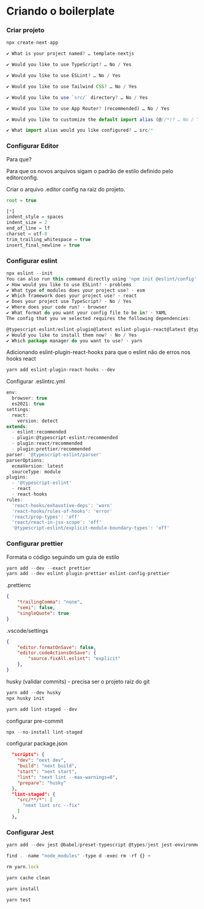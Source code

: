 # Criando o boilerplate

### Criar projeto

```javascript
npx create-next-app

✔ What is your project named? … template-nextjs

✔ Would you like to use TypeScript? … No / Yes

✔ Would you like to use ESLint? … No / Yes

✔ Would you like to use Tailwind CSS? … No / Yes

✔ Would you like to use `src/` directory? … No / Yes

✔ Would you like to use App Router? (recommended) … No / Yes

✔ Would you like to customize the default import alias (@//*)? … No / Yes

✔ What import alias would you like configured? … src/*
```

### Configurar Editor

Para que?

Para que os novos arquivos sigam o padrão de estilo definido pelo editorconfig.

Criar o arquivo .editor config na raiz do projeto.
```javascript
root = true

[*]
indent_style = spaces
indent_size = 2
end_of_line = lf
charset = utf-8
trim_trailing_whitespace = true
insert_final_newline = true
```
### Configurar eslint
```javascript
npx eslint --init
You can also run this command directly using 'npm init @eslint/config'.
✔ How would you like to use ESLint? · problems
✔ What type of modules does your project use? · esm
✔ Which framework does your project use? · react
✔ Does your project use TypeScript? · No / Yes
✔ Where does your code run? · browser
✔ What format do you want your config file to be in? · YAML
The config that you ve selected requires the following dependencies:

@typescript-eslint/eslint-plugin@latest eslint-plugin-react@latest @typescript-eslint/parser@latest
✔ Would you like to install them now? · No / Yes
✔ Which package manager do you want to use? · yarn
```
Adicionando eslint-plugin-react-hooks para que o eslint não de erros nos hooks react
```javascript
yarn add eslint-plugin-react-hooks --dev
```
Configurar .eslintrc.yml
```javascript
env:
  browser: true
  es2021: true
settings:
  react:
    version: detect
extends:
  - eslint:recommended
  - plugin:@typescript-eslint/recommended
  - plugin:react/recommended
  - plugin:prettier/recommended
parser: '@typescript-eslint/parser'
parserOptions:
  ecmaVersion: latest
  sourceType: module
plugins:
  - '@typescript-eslint'
  - react
  - react-hooks
rules:
  'react-hooks/exhaustive-deps': 'warn'
  'react-hooks/rules-of-hooks': 'error'
  'react/prop-types': 'off'
  'react/react-in-jsx-scope': 'off'
  '@typescript-eslint/explicit-module-boundary-types': 'off'
```

### Configurar prettier
Formata o código seguindo um guia de estilo
```javascript
yarn add --dev --exact prettier
yarn add --dev eslint-plugin-prettier eslint-config-prettier
```

.prettierrc
```json
{
	"trailingComma": "none",
	"semi": false,
	"singleQuote": true
}

```
.vscode/settings
```json
{
	"editor.formatOnSave": false,
	"editor.codeActionsOnSave": {
		"source.fixAll.eslint": "explicit"
	},
}
```
husky (validar commits) - precisa ser o projeto raiz do git
```javascript
yarn add --dev husky
npx husky init

yarn add lint-staged --dev
```

configurar pre-commit
```javascript
npx --no-install lint-staged
````

configurar package.json
```json
  "scripts": {
    "dev": "next dev",
    "build": "next build",
    "start": "next start",
    "lint": "next lint --max-warnings=0",
    "prepare": "husky"
  },
  "lint-staged": {
    "src/**/*": [
      "next lint src --fix"
    ]
  },
```
### Configurar Jest
```javascript
yarn add --dev jest @babel/preset-typescript @types/jest jest-environment-jsdom

find . -name "node_modules" -type d -exec rm -rf {} +

rm yarn.lock

yarn cache clean

yarn install

yarn test
```
